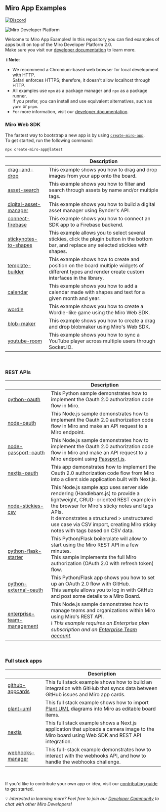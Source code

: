 ## Miro App Examples

[![Discord](https://discordapp.com/api/guilds/933103778855534614/widget.png?style=shield)](https://discord.gg/bh64hJVmS5)

<img alt="Miro Developer Platform" src="https://github.com/miroapp/app-examples/raw/main/assets/Banner.png" />

Welcome to Miro App Examples! In this repository you can find examples of apps built on top of the Miro Developer Platform 2.0. \
Make sure you visit our [developer documentation](https://developers.miro.com) to learn more.

**&nbsp;ℹ&nbsp;Note**:

- We recommend a Chromium-based web browser for local development with HTTP. \
  Safari enforces HTTPS; therefore, it doesn't allow localhost through HTTP.
- All examples use `npm` as a package manager and `npx` as a package runner. \
  If you prefer, you can install and use equivalent alternatives, such as `yarn` or `pnpm`.
- For more information, visit our [developer documentation](https://developers.miro.com).

### Miro Web SDK

The fastest way to bootstrap a new app is by using [`create-miro-app`](https://www.npmjs.com/package/create-miro-app). \
To get started, run the following command:

```shell
npx create-miro-app@latest
```

|                                                         | Description                                                                                                                                        |
| ------------------------------------------------------- | -------------------------------------------------------------------------------------------------------------------------------------------------- |
| [drag-and-drop](examples/drag-and-drop)                 | This example shows you how to drag and drop images from your app onto the board.                                                                   |
| [asset-search](examples/asset-search)                   | This example shows you how to filter and search through assets by name and/or multiple tags.                                                       |
| [digital-asset-manager](examples/digital-asset-manager) | This example shows you how to build a digital asset manager using Bynder's API.                                                                    |
| [connect-firebase](examples/connect-firebase)           | This example shows you how to connect an SDK app to a Firebase backend.                                                                            |
| [stickynotes-to-shapes](examples/stickynotes-to-shapes) | This example allows you to select several stickies, click the plugin button in the bottom bar, and replace any selected stickies with shapes.      |
| [template-builder](examples/template-builder)           | This example shows how to create and position on the board multiple widgets of different types and render create custom interfaces in the library. |
| [calendar](examples/calendar)                           | This example shows you how to add a calendar made with shapes and text for a given month and year.                                                 |
| [wordle](examples/wordle)                               | This example shows you how to create a Wordle-like game using the Miro Web SDK.                                                                    |
| [blob-maker](examples/blob-maker)                       | This example shows you how to create a drag and drop blobmaker using Miro's Web SDK.                                                               |
| [youtube-room](examples/youtube-room)                   | This example shows you how to sync a YouTube player across multiple users through Socket.IO.                                                       |

<p>&nbsp;</p>

### REST APIs

|                                                                   | Description                                                                                                                                                                                                                                                                                                     |
| ----------------------------------------------------------------- | --------------------------------------------------------------------------------------------------------------------------------------------------------------------------------------------------------------------------------------------------------------------------------------------------------------- |
| [python-oauth](examples/python-oauth)                             | This Python sample demonstrates how to implement the Oauth 2.0 authorization code flow in Miro.                                                                                                                                                                                                                 |
| [node-oauth](examples/node-oauth)                                 | This Node.js sample demonstrates how to implement the Oauth 2.0 authorization code flow in Miro and make an API request to a Miro endpoint.                                                                                                                                                                     |
| [node-passport-oauth](examples/node-passport-oauth)               | This Node.js sample demonstrates how to implement the Oauth 2.0 authorization code flow in Miro and make an API request to a Miro endpoint using [Passport.js](https://www.passportjs.org/).                                                                                                                    |
| [nextjs-oauth](examples/nextjs-oauth)                             | This app demonstrates how to implement the Oauth 2.0 authorization code flow from Miro into a client side application built with Next.js.                                                                                                                                                                       |
| [node-stickies-csv](examples/node-stickies-csv)                   | This Node.js sample app uses server side rendering (Handlebars.js) to provide a lightweight, CRUD-oriented REST example in the browser for Miro's sticky notes and tags APIs.<br />It demonstrates a structured > unstructured use case via CSV import, creating Miro sticky notes with tags based on CSV data. |
| [python-flask-starter](examples/rest/python-flask-starter)        | This Python/Flask boilerplate will allow to start using the Miro REST API in a few minutes.<br />This sample implements the full Miro authorization (OAuth 2.0 with refresh token) flow.                                                                                                                        |
| [python-external-oauth](examples/python-external-oauth)           | This Python/Flask app shows you how to set up an OAuth 2.0 flow with GitHub.<br />This sample allows you to log in with GitHub and post some details to a Miro Board.                                                                                                                                           |
| [enterprise-team-management](examples/enterprise-team-management) | This Node.js sample demonstrates how to manage teams and organizations within Miro using Miro's REST API.<br />ℹ️ _This example requires an Enterprise plan subscription and an [Enterprise Team account](https://miro.com/enterprise/)._                                                                       |

<p>&nbsp;</p>

### Full stack apps

|                                                       | Description                                                                                                                               |
| ----------------------------------------------------- | ----------------------------------------------------------------------------------------------------------------------------------------- |
| [github-appcards](examples/github-appcards)           | This full stack example shows how to build an integration with GitHub that syncs data between GitHub issues and Miro app cards.           |
| [plant-uml](https://github.com/miroapp/miro-plantuml) | This full stack example shows how to import [Plant UML](https://plantuml.com/) diagrams into Miro as editable board items.                |
| [nextjs](examples/nextjs-full-stack)                  | This full stack example shows a Next.js application that uploads a camera image to the Miro board using Web SDK and REST API integration. |
| [webhooks-manager](examples/webhooks-manager/)        | This full-stack example demonstrates how to interact with the webhooks API, and how to handle the webhooks challenge.                                    |

<p>&nbsp;</p>

If you'd like to contribute your own app or idea, visit our [contributing guide](CONTRIBUTING.md) to get started.

💡 _Interested in learning more? Feel free to join our [Developer Community](https://bit.ly/miro-developers) to chat with other Miro Developers!_
